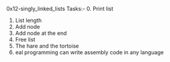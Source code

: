 0x12-singly_linked_lists
Tasks:-
0. Print list
1. List length
2. Add node
3. Add node at the end
4. Free list
5. The hare and the tortoise
6. eal programming can write assembly code in any language
